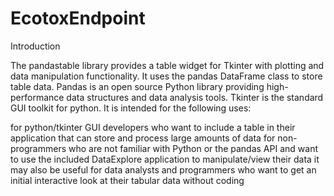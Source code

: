 # EcotoxEndpoint
Introduction


The pandastable library provides a table widget for Tkinter with plotting and data manipulation functionality. It uses the pandas DataFrame class to store table data. Pandas is an open source Python library providing high-performance data structures and data analysis tools. Tkinter is the standard GUI toolkit for python. It is intended for the following uses:

for python/tkinter GUI developers who want to include a table in their application that can store and process large amounts of data
for non-programmers who are not familiar with Python or the pandas API and want to use the included DataExplore application to manipulate/view their data
it may also be useful for data analysts and programmers who want to get an initial interactive look at their tabular data without coding
